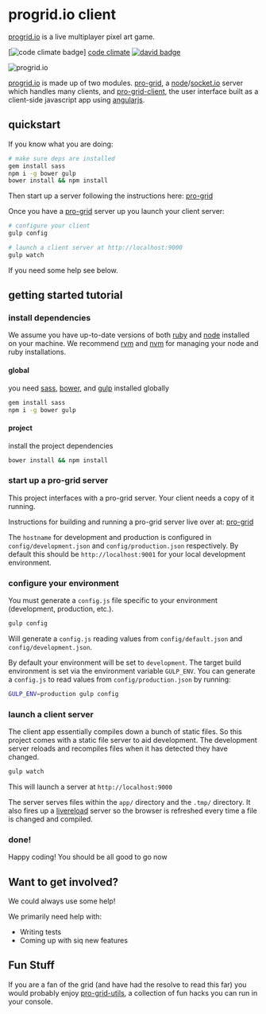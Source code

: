 progrid.io client
===
[progrid.io][] is a live multiplayer pixel art game.

[![code climate badge][]] [code climate]
[![david badge][]][david]

![progrid.io][progrid gif]

[progrid.io][] is made up of two modules. [pro-grid][], a [node][]/[socket.io][] server
which handles many clients, and [pro-grid-client][], the user interface built as
a client-side javascript app using [angularjs][]. 


## quickstart
If you know what you are doing:

```bash
# make sure deps are installed
gem install sass
npm i -g bower gulp
bower install && npm install
```
Then start up a server following the instructions here: [pro-grid][]

Once you have a [pro-grid][] server up you launch your client server:

```bash
# configure your client
gulp config

# launch a client server at http://localhost:9000
gulp watch
```

If you need some help see below.

## getting started tutorial
### install dependencies
We assume you have up-to-date versions of both [ruby][] and [node][]
installed on your machine. We recommend [rvm][] and [nvm][] for managing your
node and ruby installations.
#### global
you need [sass][], [bower][], and [gulp][] installed globally

```bash
gem install sass
npm i -g bower gulp
```
#### project
install the project dependencies

```bash
bower install && npm install
```

### start up a pro-grid server
This project interfaces with a pro-grid server. Your client needs a copy of it
running. 

Instructions for building and running a pro-grid server live over at:
[pro-grid][]

The `hostname` for development and production is configured in
`config/development.json` and `config/production.json` respectively. By default
this should be `http://localhost:9001` for your local development environment.

### configure your environment
You must generate a `config.js` file specific to your environment (development,
production, etc.). 

```bash
gulp config
```

Will generate a `config.js` reading values from `config/default.json` and
`config/development.json`.

By default your environment will be set to `development`. The target build
environment is set via the environment variable `GULP_ENV`. You can generate a
`config.js` to read values from `config/production.json` by running:

```bash
GULP_ENV=production gulp config
```

### launch a client server
The client app essentially compiles down a bunch of static files. So this
project comes with a static file server to aid development. The development
server reloads and recompiles files when it has detected they have changed.

```bash
gulp watch
```

This will launch a server at `http://localhost:9000`

The server serves files within the `app/` directory and the `.tmp/` directory.
It also fires up a [livereload][] server so the browser is refreshed every time
a file is changed and compiled.

### done!
Happy coding! You should be all good to go now

## Want to get involved?
We could always use some help!

We primarily need help with:

 - Writing tests
 - Coming up with siq new features

## Fun Stuff
If you are a fan of the grid (and have had the resolve to read this far) you
would probably enjoy [pro-grid-utils][], a collection of fun hacks you can run
in your console.

[code climate]: https://codeclimate.com/github/pro-grid/pro-grid-client
[code climate badge]: http://img.shields.io/codeclimate/github/pro-grid/pro-grid-client.svg?style=flat
[david]: https://david-dm.org/pro-grid/pro-grid-client#info=devDependencies
[david badge]: http://img.shields.io/david/dev/pro-grid/pro-grid-client.svg?style=flat
[gitter]: https://gitter.im/pro-grid
[gitter badge]: http://img.shields.io/badge/GITTER-progrid-green.svg?style=flat
[progrid gif]: http://i.imgur.com/GiLvpX3.gif
[progrid.io]: http://www.progrid.io "progrid.io"
[pro-grid]: http://github.com/pro-grid/pro-grid
[pro-grid-client]: http://github.com/pro-grid/pro-grid-client
[ruby]: https://www.ruby-lang.org
[node]: http://nodejs.org/ "Node.js"
[socket.io]: http://socket.io/
[angularjs]: https://angularjs.org/ "AngularJS"
[nvm]: https://github.com/creationix/nvm "Node Version Manager (NVM)"
[rvm]: https://rvm.io/ "Ruby Version Manager (RVM)"
[sass]: http://sass-lang.com/ "Sass"
[bower]: http://bower.io/ "Bower"
[gulp]: http://gulpjs.com/ "gulp.js"
[livereload]: https://github.com/intesso/connect-livereload
[pro-grid-utils]: http://github.com/austinpray/pro-grid-utils
